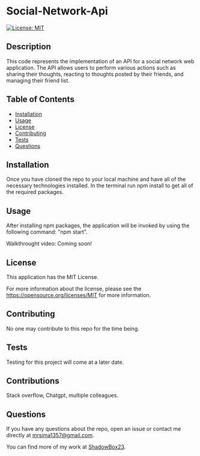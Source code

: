 # Social-Network-Api
  [![License: MIT](https://img.shields.io/badge/License-MIT-yellow.svg)](https://opensource.org/licenses/MIT)
  ## Description
  This code represents the implementation of an API for a social network web application. The API allows users to perform various actions such as sharing their thoughts, reacting to thoughts posted by their friends, and managing their friend list.
  ## Table of Contents
  * [Installation](#installation)
  * [Usage](#usage)
  * [License](#license)
  * [Contributing](#contributing)
  * [Tests](#tests)
  * [Questions](#questions)
  
  ## Installation
  Once you have cloned the repo to your local machine and have all of the necessary technologies installed. In the terminal run npm install to get all of the required packages. 
  
  ## Usage
  After installing npm packages, the application will be invoked by using the following command: "npm start".
  
  Walkthrought video: Coming soon!

  ## License
  This application has the MIT License.

  For more information about the license, please see the https://opensource.org/licenses/MIT for more information.

  ## Contributing
  No one may contribute to this repo for the time being.

  ## Tests
  Testing for this project will come at a later date. 

  ## Contributions
  Stack overflow, Chatgpt, multiple colleagues.

  ## Questions
  If you have any questions about the repo, open an issue or contact me directly at mrsima1357@gmail.com.
  
  You can find more of my work at [ShadowBox23](https://github.com/ShadowBox23).
